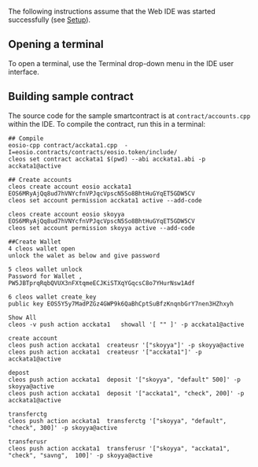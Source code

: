 The following instructions assume that the Web IDE was started successfully (see [Setup](#setup)).

## Opening a terminal

To open a terminal, use the Terminal drop-down menu in the IDE user interface.

## Building sample contract

The source code for the sample smartcontract is at `contract/accounts.cpp` within the IDE. To compile the contract, run this in a terminal:

```
## Compile
eosio-cpp contract/acckata1.cpp  -I=eosio.contracts/contracts/eosio.token/include/
cleos set contract acckata1 $(pwd) --abi acckata1.abi -p acckata1@active

## Create accounts
cleos create account eosio acckata1 EOS6MRyAjQq8ud7hVNYcfnVPJqcVpscN5So8BhtHuGYqET5GDW5CV
cleos set account permission acckata1 active --add-code

cleos create account eosio skoyya EOS6MRyAjQq8ud7hVNYcfnVPJqcVpscN5So8BhtHuGYqET5GDW5CV
cleos set account permission skoyya active --add-code

##Create Wallet
4 cleos wallet open
unlock the walet as below and give password

5 cleos wallet unlock
Password for Wallet , PW5JBTprqRqbQVUX3nFXtqmeECJKiSTXqYGqcsC8o7YHurNsw1Adf

6 cleos wallet create_key
public key EOS5Y5y7MadPZGz4GWP9k6QaBhCptSuBfzKnqnbGrY7nen3HZhxyh

Show All 
cleos -v push action acckata1   showall '[ "" ]' -p acckata1@active

create account  
cleos push action acckata1  createusr '["skoyya"]' -p skoyya@active
cleos push action acckata1  createusr '["acckata1"]' -p acckata1@active

depost
cleos push action acckata1  deposit '["skoyya", "default" 500]' -p skoyya@active
cleos push action acckata1  deposit '["acckata1", "check", 200]' -p acckata1@active

transferctg
cleos push action acckata1  transferctg '["skoyya", "default", "check", 300]' -p skoyya@active

transferusr
cleos push action acckata1  transferusr '["skoyya", "acckata1", "check", "savng",  100]' -p skoyya@active

